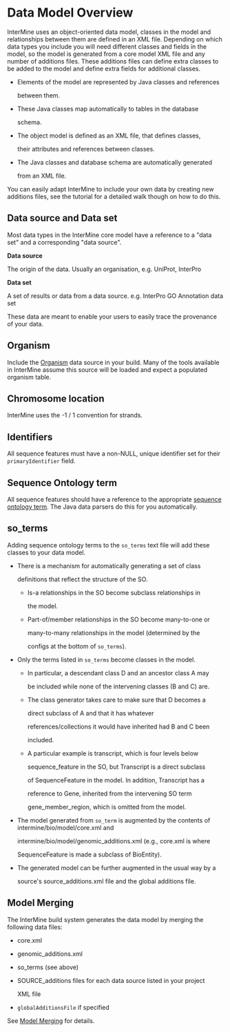 # Data Model Overview

InterMine uses an object-oriented data model, classes in the model and relationships between them are defined in an XML file. Depending on which data types you include you will need different classes and fields in the model, so the model is generated from a core model XML file and any number of additions files. These additions files can define extra classes to be added to the model and define extra fields for additional classes.

* Elements of the model are represented by Java classes and references

  between them.

* These Java classes map automatically to tables in the database

  schema.

* The object model is defined as an XML file, that defines classes,

  their attributes and references between classes.

* The Java classes and database schema are automatically generated

  from an XML file.

You can easily adapt InterMine to include your own data by creating new additions files, see the tutorial for a detailed walk though on how to do this.

## Data source and Data set

Most data types in the InterMine core model have a reference to a "data set" and a corresponding "data source".

**Data source**

The origin of the data. Usually an organisation, e.g. UniProt, InterPro

**Data set**

A set of results or data from a data source. e.g. InterPro GO Annotation data set

These data are meant to enable your users to easily trace the provenance of your data.

## Organism

Include the [Organism](../database/data-sources/library/organism.md) data source in your build. Many of the tools available in InterMine assume this source will be loaded and expect a populated organism table.

## Chromosome location

InterMine uses the -1 / 1 convention for strands.

## Identifiers

All sequence features must have a non-NULL, unique identifier set for their `primaryIdentifier` field.

## Sequence Ontology term

All sequence features should have a reference to the appropriate [sequence ontology term](http://www.sequenceontology.org). The Java data parsers do this for you automatically.

## so\_terms

Adding sequence ontology terms to the `so_terms` text file will add these classes to your data model.

* There is a mechanism for automatically generating a set of class

  definitions that reflect the structure of the SO.

  * Is-a relationships in the SO become subclass relationships in

    the model.

  * Part-of/member relationships in the SO become many-to-one or

    many-to-many relationships in the model \(determined by the

    configs at the bottom of `so_terms`\).

* Only the terms listed in `so_terms` become classes in the model.
  * In particular, a descendant class D and an ancestor class A may

    be included while none of the intervening classes \(B and C\) are.

  * The class generator takes care to make sure that D becomes a

    direct subclass of A and that it has whatever

    references/collections it would have inherited had B and C been

    included.

  * A particular example is transcript, which is four levels below

    sequence\_feature in the SO, but Transcript is a direct subclass

    of SequenceFeature in the model. In addition, Transcript has a

    reference to Gene, inherited from the intervening SO term

    gene\_member\_region, which is omitted from the model.
* The model generated from `so_term` is augmented by the contents of intermine/bio/model/core.xml and

  intermine/bio/model/genomic\_additions.xml \(e.g., core.xml is where

  SequenceFeature is made a subclass of BioEntity\).

* The generated model can be further augmented in the usual way by a

  source's source\_additions.xml file and the global additions file.

## Model Merging

The InterMine build system generates the data model by merging the following data files:

* core.xml
* genomic\_additions.xml
* so\_terms \(see above\)
* SOURCE\_additions files for each data source listed in your project

  XML file

* `globalAdditionsFile` if specified

See [Model Merging](../database/database-building/model-merging.md) for details.

